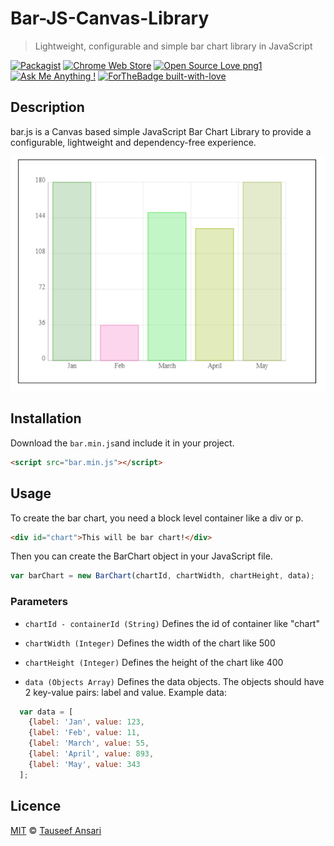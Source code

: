 # Bar-JS-Canvas-Library
> Lightweight, configurable and simple bar chart library in JavaScript

[![Packagist](https://img.shields.io/packagist/l/doctrine/orm.svg)]()
[![Chrome Web Store](https://img.shields.io/chrome-web-store/stars/nimelepbpejjlbmoobocpfnjhihnpked.svg)]()
[![Open Source Love png1](https://badges.frapsoft.com/os/v1/open-source.png?v=103)](https://github.com/ellerbrock/open-source-badges/)
[![Ask Me Anything !](https://img.shields.io/badge/Ask%20me-anything-1abc9c.svg)](https://GitHub.com/tauseefansari/)
[![ForTheBadge built-with-love](http://ForTheBadge.com/images/badges/built-with-love.svg)](https://GitHub.com/Naereen/)



## Description
bar.js is a Canvas based simple JavaScript Bar Chart Library to provide a configurable, lightweight and dependency-free experience.

![](output/ss1.PNG)

## Installation
Download  the `bar.min.js`and include it in your project.

```html
<script src="bar.min.js"></script>
```

## Usage
To create the bar chart, you need a block level container like a div or p.

```html
<div id="chart">This will be bar chart!</div>
```
Then you can create the BarChart object in your JavaScript file.

```js
var barChart = new BarChart(chartId, chartWidth, chartHeight, data);
```

### Parameters
- `chartId - containerId (String)`
Defines the id of container like "chart"

- `chartWidth (Integer)`
Defines the width of the chart like 500

- `chartHeight (Integer)`
Defines the height of the chart like 400

- `data (Objects Array)`
Defines the data objects. The objects should have 2 key-value pairs: label and value. Example data: 

```js
  var data = [
    {label: 'Jan', value: 123,
    {label: 'Feb', value: 11,
    {label: 'March', value: 55,
    {label: 'April', value: 893,
    {label: 'May', value: 343
  ];
```

## Licence
[MIT](LICENCE.md) © [Tauseef Ansari](https://github.com/tauseefansari)
